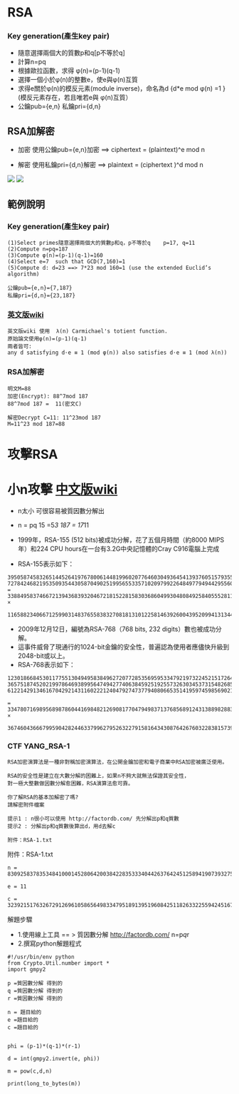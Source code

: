 # RSA

### Key generation(產生key pair)
- 隨意選擇兩個大的質數p和q[p不等於q]
- 計算n=pq
- 根據歐拉函數，求得 φ(n)=(p-1)(q-1)
- 選擇一個小於φ(n)的整數e，使e與φ(n)互質
- 求得e關於φ(n)的模反元素(module inverse)，命名為d {d*e mod φ(n) =1 }(模反元素存在，若且唯若e與 φ(n)互質）
- 公鑰pub={e,n}    私鑰pri={d,n}

## RSA加解密

- 加密 使用公鑰pub={e,n}加密  ==> ciphertext = (plaintext)^e mod n

- 解密 使用私鑰pri={d,n}解密  ==>  plaintext = (ciphertext )^d mod n

<img src="https://render.githubusercontent.com/render/math?math=plaintext = (ciphertext )^{d} mod n">
<img src="https://render.githubusercontent.com/render/math?math=e^{i \pi} = -1">

## 範例說明
### Key generation(產生key pair)
```
(1)Select primes隨意選擇兩個大的質數p和q，p不等於q    p=17, q=11
(2)Compute n=pq=187
(3)Compute φ(n)=(p-1)(q-1)=160
(4)Select e=7  such that GCD(7,160)=1
(5)Compute d: d=23 ==> 7*23 mod 160=1 (use the extended Euclid’s algorithm)

公鑰pub={e,n}={7,187}
私鑰pri={d,n}={23,187}
```
### [英文版wiki](https://en.wikipedia.org/wiki/RSA_(cryptosystem))
```
英文版wiki 使用  λ(n) Carmichael's totient function.
原始論文使用φ(n)=(p-1)(q-1)
兩者皆可:
any d satisfying d⋅e ≡ 1 (mod φ(n)) also satisfies d⋅e ≡ 1 (mod λ(n))
```
### RSA加解密
```
明文M=88
加密(Encrypt): 88^7mod 187
88^7mod 187 =  11(密文C)

解密Decrypt C=11: 11^23mod 187
M=11^23 mod 187=88
```

# 攻擊RSA

# 小n攻擊 [中文版wiki](https://en.wikipedia.org/wiki/RSA加密演算法)
- n太小 可很容易被質因數分解出
- n = pq   15 =5*3  187 = 17*11

- 1999年，RSA-155 (512 bits)被成功分解，花了五個月時間（約8000 MIPS年）和224 CPU hours在一台有3.2G中央記憶體的Cray C916電腦上完成
- RSA-155表示如下：
```
39505874583265144526419767800614481996020776460304936454139376051579355626529450683609
727842468219535093544305870490251995655335710209799226484977949442955603
= 3388495837466721394368393204672181522815830368604993048084925840555281177 ×
  11658823406671259903148376558383270818131012258146392600439520994131344334162924536139
```

- 2009年12月12日，編號為RSA-768（768 bits, 232 digits）數也被成功分解。
- 這事件威脅了現通行的1024-bit金鑰的安全性，普遍認為使用者應儘快升級到2048-bit或以上。
-  RSA-768表示如下：
```
123018668453011775513049495838496272077285356959533479219732245215172640050726
365751874520219978646938995647494277406384592519255732630345373154826850791702
6122142913461670429214311602221240479274737794080665351419597459856902143413

= 33478071698956898786044169848212690817704794983713768568912431388982883793878002287614711652531743087737814467999489   ×
  36746043666799590428244633799627952632279158164343087642676032283815739666511279233373417143396810270092798736308917
```

### CTF YANG_RSA-1
```
RSA加密演算法是一種非對稱加密演算法，在公開金鑰加密和電子商業中RSA加密被廣泛使用。

RSA的安全性是建立在大數分解的困難上，如果n不夠大就無法保證其安全性，
對一極大整數做因數分解愈困難，RSA演算法愈可靠。

你了解RSA的基本加解密了嗎?
請解密附件檔案

提示1 : n很小可以使用 http://factordb.com/ 先分解出p和q質數
提示2 : 分解出p和q質數後算出d，用d去解c

附件：RSA-1.txt
```
附件：RSA-1.txt
```
n = 83092583783534841000145280642003842283533340442637642451258941907393275732996256523893438356692786223410880194199043046345864683398238392329295750150314289824255749149834103

e = 11

c = 32392151763267291269610586564983347951891395196084251182633225594245167922176424232164117237142038355860036871811244158149537196288428230971760474130300660929743492107190512
```

解題步驟
- 1.使用線上工具 == > 質因數分解  http://factordb.com/   n=p*q*r
- 2.撰寫python解題程式
```
#!/usr/bin/env python
from Crypto.Util.number import *
import gmpy2

p =質因數分解 得到的
q =質因數分解 得到的
r =質因數分解 得到的

n = 題目給的
e =題目給的
c =題目給的


phi = (p-1)*(q-1)*(r-1)

d = int(gmpy2.invert(e, phi))

m = pow(c,d,n)

print(long_to_bytes(m))
```


